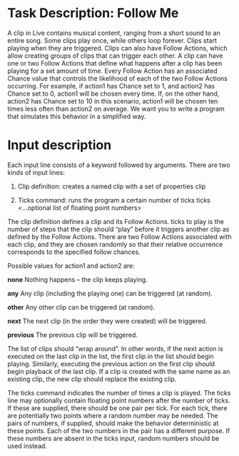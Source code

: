 # Task Description: Follow Me
A clip in Live contains musical content, ranging from a short sound to an entire song. Some
clips play once, while others loop forever. Clips start playing when they are triggered. Clips
can also have Follow Actions, which allow creating groups of clips that can trigger each
other. A clip can have one or two Follow Actions that define what happens after a clip has
been playing for a set amount of time.
Every Follow Action has an associated Chance value that controls the likelihood of each of
the two Follow Actions occurring. For example, if action1 has Chance set to 1, and
action2 has Chance set to 0, action1 will be chosen every time. If, on the other hand,
action2 has Chance set to 10 in this scenario, action1 will be chosen ten times less
often than action2 on average.
We want you to write a program that simulates this behavior in a simplified way.

# Input description
Each input line consists of a keyword followed by arguments. There are two kinds of input
lines:
1. Clip definition: creates a named clip with a set of properties
clip <name> <ticks to play> <chance1> <chance2> <action1>
<action2>

2. Ticks command: runs the program a certain number of ticks
ticks <ticks to play> <...optional list of floating point numbers>

The clip definition defines a clip and its Follow Actions. ticks to play is the number of
steps that the clip should “play” before it triggers another clip as defined by the Follow
Actions. There are two Follow Actions associated with each clip, and they are chosen
randomly so that their relative occurrence corresponds to the specified follow chances.

Possible values for action1 and action2 are:

**none** Nothing happens – the clip keeps playing.

**any** Any clip (including the playing one) can be triggered (at random).

**other** Any other clip can be triggered (at random).

**next** The next clip (in the order they were created) will be triggered.

**previous** The previous clip will be triggered.

The list of clips should “wrap around”. In other words, if the next action is executed on the
last clip in the list, the first clip in the list should begin playing. Similarly, executing the
previous action on the first clip should begin playback of the last clip.
If a clip is created with the same name as an existing clip, the new clip should replace the
existing clip.

The ticks command indicates the number of times a clip is played. The ticks line may
optionally contain floating point numbers after the number of ticks. If these are supplied,
there should be one pair per tick.
For each tick, there are potentially two points where a random number may be needed. The
pairs of numbers, if supplied, should make the behavior deterministic at these points. Each
of the two numbers in the pair has a different purpose. If these numbers are absent in the
ticks input, random numbers should be used instead. 


